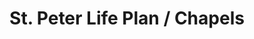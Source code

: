 ---
title: "St. Peter Life Plan / Chapels"
url: /puerto-princesa/st-peter-life-plan-chapels/
shop: Allgemein
---